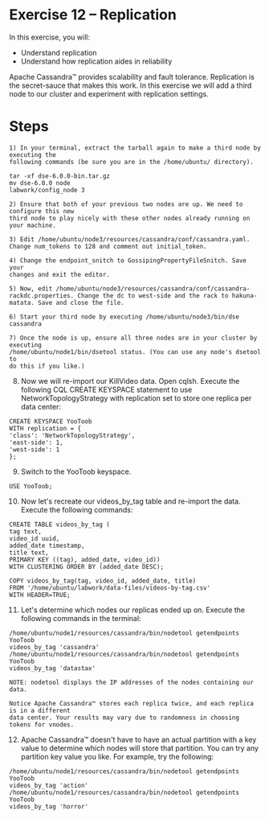 # Exercise 12 – Replication

In this exercise, you will:

- Understand replication
- Understand how replication aides in reliability

Apache Cassandra™ provides scalability and fault tolerance. Replication is the secret-sauce that
makes this work. In this exercise we will add a third node to our cluster and experiment with
replication settings.

# Steps

```
1) In your terminal, extract the tarball again to make a third node by executing the
following commands (be sure you are in the /home/ubuntu/ directory).
```
```
tar -xf dse-6.0.0-bin.tar.gz
mv dse-6.0.0 node
labwork/config_node 3
```
```
2) Ensure that both of your previous two nodes are up. We need to configure this new
third node to play nicely with these other nodes already running on your machine.
```
```
3) Edit /home/ubuntu/node3/resources/cassandra/conf/cassandra.yaml.
Change num_tokens to 128 and comment out initial_token.
```
```
4) Change the endpoint_snitch to GossipingPropertyFileSnitch. Save your
changes and exit the editor.
```
```
5) Now, edit /home/ubuntu/node3/resources/cassandra/conf/cassandra-
rackdc.properties. Change the dc to west-side and the rack to hakuna-
matata. Save and close the file.
```
```
6) Start your third node by executing /home/ubuntu/node3/bin/dse cassandra
```
```
7) Once the node is up, ensure all three nodes are in your cluster by executing
/home/ubuntu/node1/bin/dsetool status. (You can use any node's dsetool to
do this if you like.)
```

8) Now we will re-import our KillVideo data. Open cqlsh. Execute the following CQL
CREATE KEYSPACE statement to use NetworkTopologyStrategy with replication set
to store one replica per data center:

```
CREATE KEYSPACE YooToob
WITH replication = {
'class': 'NetworkTopologyStrategy',
'east-side': 1,
'west-side': 1
};
```
9) Switch to the YooToob keyspace.

```
USE YooToob;
```
10) Now let's recreate our videos_by_tag table and re-import the data. Execute the
following commands:

```
CREATE TABLE videos_by_tag (
tag text,
video_id uuid,
added_date timestamp,
title text,
PRIMARY KEY ((tag), added_date, video_id))
WITH CLUSTERING ORDER BY (added_date DESC);
```
```
COPY videos_by_tag(tag, video_id, added_date, title)
FROM '/home/ubuntu/labwork/data-files/videos-by-tag.csv'
WITH HEADER=TRUE;
```
11) Let's determine which nodes our replicas ended up on. Execute the following commands
in the terminal:

```
/home/ubuntu/node1/resources/cassandra/bin/nodetool getendpoints YooToob
videos_by_tag 'cassandra'
/home/ubuntu/node1/resources/cassandra/bin/nodetool getendpoints YooToob
videos_by_tag 'datastax'
```
```
NOTE: nodetool displays the IP addresses of the nodes containing our data.
```
```
Notice Apache Cassandra™ stores each replica twice, and each replica is in a different
data center. Your results may vary due to randomness in choosing tokens for vnodes.
```

12) Apache Cassandra™ doesn't have to have an actual partition with a key value to
determine which nodes will store that partition. You can try any partition key value you
like. For example, try the following:

```
/home/ubuntu/node1/resources/cassandra/bin/nodetool getendpoints YooToob
videos_by_tag 'action'
/home/ubuntu/node1/resources/cassandra/bin/nodetool getendpoints YooToob
videos_by_tag 'horror'
```

